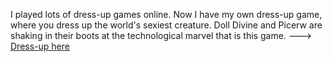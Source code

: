 I played lots of dress-up games online. Now I have my own dress-up game, where you dress up the world's sexiest creature. 
Doll Divine and Picerw are shaking in their boots at the technological marvel that is this game. ---> [Dress-up here](https://satvna.github.io/bootleg-picrew/)
